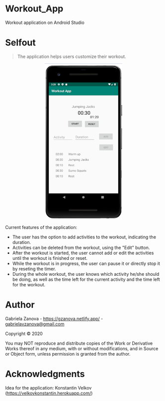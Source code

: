 # Workout_App
Workout application on Android Studio

# Selfout
> The application helps users customize their workout. 

<p align="center">
  <img width="250" height="500" src="https://github.com/gabrielazanova/Workout_App/blob/master/Screenshot%20of%20workout%20app.png">
</p>

Current features of the application:
- The user has the option to add activities to the workout, indicating the duration.
- Activities can be deleted from the workout, using the "Edit" button. 
- After the workout is started, the user cannot add or edit the activities until the workout is finished or reset. 
- While the workout is in progress, the user can pause it or directly stop it by reseting the timer. 
- During the whole workout, the user knows which activity he/she should be doing, as well as the time left for the current activity and the time left for the workout. 

# Author
Gabriela Zanova - https://gzanova.netlify.app/ - gabrielavzanova@gmail.com

Copyright © 2020

You may NOT reproduce and distribute copies of the
Work or Derivative Works thereof in any medium, with or without
modifications, and in Source or Object form, unless permission is granted from the author.

# Acknowledgments
Idea for the application: Konstantin Velkov (https://velkovkonstantin.herokuapp.com/) 
